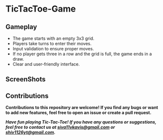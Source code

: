 # TicTacToe-Game

## Gameplay
- The game starts with an empty 3x3 grid.
- Players take turns to enter their moves.
- Input validation to ensure proper moves.
- If no player gets three in a row and the grid is full, the game ends in a draw.
- Clear and user-friendly interface.

## ScreenShots

## Contributions
**Contributions to this repository are welcome! If you find any bugs or want to add new features, feel free to open an issue or create a pull request.**

***Have fun playing Tic-Tac-Toe! If you have any questions or suggestions, feel free to contact us at siva11vkavis@gmail.com or shiv1126yt@gmail.com.***
